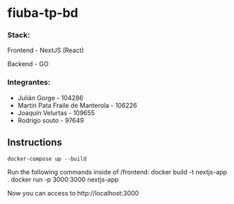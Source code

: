 # fiuba-tp-bd

### Stack:

Frontend - NextJS (React)

Backend - GO

### Integrantes:
- Julián Gorge - 104286
- Martin Pata Fraile de Manterola - 106226
- Joaquín Velurtas - 109655
- Rodrigo souto - 97649

## Instructions

`docker-compose up --build`

Run the following commands inside of /frontend:
docker build -t nextjs-app .
docker run -p 3000:3000 nextjs-app

Now you can access to http://localhost:3000
